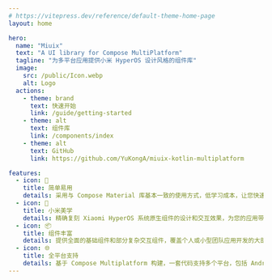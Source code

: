 ```yaml
---
# https://vitepress.dev/reference/default-theme-home-page
layout: home

hero:
  name: "Miuix"
  text: "A UI library for Compose MultiPlatform"
  tagline: "为多平台应用提供小米 HyperOS 设计风格的组件库"
  image:
    src: /public/Icon.webp
    alt: Logo
  actions:
    - theme: brand
      text: 快速开始
      link: /guide/getting-started
    - theme: alt
      text: 组件库
      link: /components/index
    - theme: alt
      text: GitHub
      link: https://github.com/YuKongA/miuix-kotlin-multiplatform

features:
  - icon: 🚀
    title: 简单易用
    details: 采用与 Compose Material 库基本一致的使用方式，低学习成本，让您快速上手并提高开发效率。
  - icon: 🎨
    title: 小米美学
    details: 精确复刻 Xiaomi HyperOS 系统原生组件的设计和交互效果，为您的应用带来正宗的小米设计语言。
  - icon: 📦
    title: 组件丰富
    details: 提供全面的基础组件和部分复杂交互组件，覆盖个人或小型团队应用开发的大部分场景需求。
  - icon: 🌐
    title: 全平台支持
    details: 基于 Compose Multiplatform 构建，一套代码支持多个平台，包括 Android、iOS、Desktop 等。
---
```


